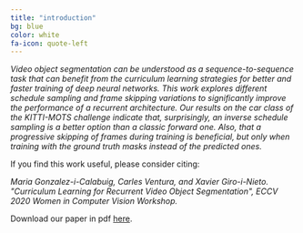 ```yaml
---
title: "introduction"
bg: blue
color: white
fa-icon: quote-left
---
```


*Video object segmentation can be understood as a sequence-to-sequence task that can benefit from the curriculum learning strategies for better and faster training of deep neural networks. This work explores different schedule sampling and frame skipping variations to significantly improve the performance of a recurrent architecture. Our results on the car class of the KITTI-MOTS challenge indicate that, surprisingly, an inverse schedule sampling is a better option than a classic forward one. Also, that a progressive skipping of frames during training is beneficial, but only when training with the ground truth masks instead of the predicted ones.*

If you find this work useful, please consider citing:

<i>
Maria Gonzalez-i-Calabuig, Carles Ventura, and Xavier Giro-i-Nieto. "Curriculum Learning for Recurrent Video Object Segmentation", ECCV 2020 Women in Computer Vision Workshop.
</i>

Download our paper in pdf [here](https://arxiv.org/abs/2008.06698).


